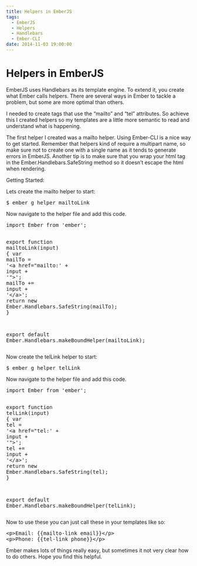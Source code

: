 ```yaml
---
title: Helpers in EmberJS
tags:
  - EmberJS
  - Helpers
  - Handlebars
  - Ember-CLI
date: 2014-11-03 19:00:00
---
```


# Helpers in EmberJS

EmberJS uses Handlebars as its template engine.
To extend it, you create what Ember calls helpers.
There are several ways in Ember to tackle a problem, but
some are more optimal than others.

I needed to create tags that use the “mailto” and “tel” attributes.
So achieve this I created helpers so my templates are a little more
semantic to read and understand what is happening.

The first helper I created was a mailto helper. Using Ember-CLI is a nice way
to get started. Remember that helpers kind of require a multipart name, so make sure
not to create one with a single name as it tends to generate errors in EmberJS. Another tip
is to make sure that you wrap your html tag in the Ember.Handlebars.SafeString method so it
doesn’t escape the html when rendering.

Getting Started:

Lets create the mailto helper to start:

<div class="highlight-none"><div class="highlight"><pre>$ ember g helper mailtoLink
</pre></div>
</div>

Now navigate to the helper file and add this code.

<div class="highlight-javascript"><div class="highlight"><pre><span class="kr">import</span> <span class="nx">Ember</span> <span class="nx">from</span> <span class="s1">'ember'</span><span class="p">;</span>

<span class="kr">export</span> <span class="kd">function</span> <span class="nx">mailtoLink</span><span class="p">(</span><span class="nx">input</span><span class="p">)</span> <span class="p">{</span>
   <span class="kd">var</span> <span class="nx">mailTo</span> <span class="o">=</span> <span class="s1">'&lt;a href="mailto:'</span> <span class="o">+</span> <span class="nx">input</span> <span class="o">+</span> <span class="s1">'"&gt;'</span><span class="p">;</span>
   <span class="nx">mailTo</span> <span class="o">+=</span> <span class="nx">input</span> <span class="o">+</span> <span class="s1">'&lt;/a&gt;'</span><span class="p">;</span>
   <span class="k">return</span> <span class="k">new</span> <span class="nx">Ember</span><span class="p">.</span><span class="nx">Handlebars</span><span class="p">.</span><span class="nx">SafeString</span><span class="p">(</span><span class="nx">mailTo</span><span class="p">);</span>
<span class="p">}</span>

<span class="kr">export</span> <span class="k">default</span> <span class="nx">Ember</span><span class="p">.</span><span class="nx">Handlebars</span><span class="p">.</span><span class="nx">makeBoundHelper</span><span class="p">(</span><span class="nx">mailtoLink</span><span class="p">);</span>
</pre></div>
</div>

Now create the telLink helper to start:

<div class="highlight-none"><div class="highlight"><pre>$ ember g helper telLink
</pre></div>
</div>

Now navigate to the helper file and add this code.

<div class="highlight-javascript"><div class="highlight"><pre><span class="kr">import</span> <span class="nx">Ember</span> <span class="nx">from</span> <span class="s1">'ember'</span><span class="p">;</span>

<span class="kr">export</span> <span class="kd">function</span> <span class="nx">telLink</span><span class="p">(</span><span class="nx">input</span><span class="p">)</span> <span class="p">{</span>
  <span class="kd">var</span> <span class="nx">tel</span> <span class="o">=</span> <span class="s1">'&lt;a href="tel:'</span> <span class="o">+</span> <span class="nx">input</span> <span class="o">+</span> <span class="s1">'"&gt;'</span><span class="p">;</span>
  <span class="nx">tel</span> <span class="o">+=</span> <span class="nx">input</span> <span class="o">+</span> <span class="s1">'&lt;/a&gt;'</span><span class="p">;</span>
  <span class="k">return</span> <span class="k">new</span> <span class="nx">Ember</span><span class="p">.</span><span class="nx">Handlebars</span><span class="p">.</span><span class="nx">SafeString</span><span class="p">(</span><span class="nx">tel</span><span class="p">);</span>
<span class="p">}</span>

<span class="kr">export</span> <span class="k">default</span> <span class="nx">Ember</span><span class="p">.</span><span class="nx">Handlebars</span><span class="p">.</span><span class="nx">makeBoundHelper</span><span class="p">(</span><span class="nx">telLink</span><span class="p">);</span>
</pre></div>
</div>

Now to use these you can just call these in your templates like so:

<div class="highlight-html"><div class="highlight"><pre><span class="nt">&lt;p&gt;</span>Email: {{mailto-link email}}<span class="nt">&lt;/p&gt;</span>
<span class="nt">&lt;p&gt;</span>Phone: {{tel-link phone}}<span class="nt">&lt;/p&gt;</span>
</pre></div>
</div>

Ember makes lots of things really easy, but sometimes it not very clear how to
do others. Hope you find this helpful.